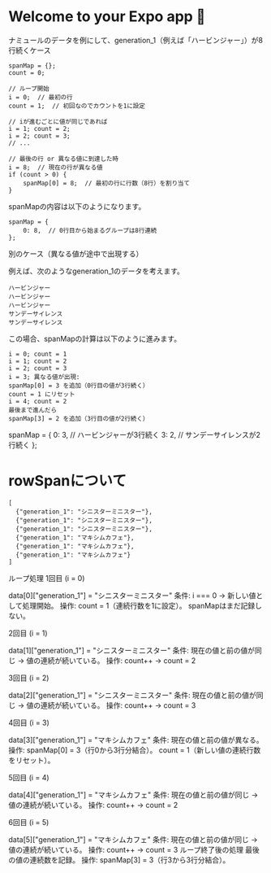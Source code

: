 # Welcome to your Expo app 👋

ナミュールのデータを例にして、generation_1（例えば「ハービンジャー」）が8行続くケース
```
spanMap = {};
count = 0;

// ループ開始
i = 0;  // 最初の行
count = 1;  // 初回なのでカウントを1に設定

// iが進むごとに値が同じであれば
i = 1; count = 2;
i = 2; count = 3;
// ...

// 最後の行 or 異なる値に到達した時
i = 8;  // 現在の行が異なる値
if (count > 0) {
    spanMap[0] = 8;  // 最初の行に行数（8行）を割り当て
}
```

spanMapの内容は以下のようになります。
```
spanMap = {
    0: 8,  // 0行目から始まるグループは8行連続
};
```

別のケース（異なる値が途中で出現する）

例えば、次のようなgeneration_1のデータを考えます。
```
ハービンジャー
ハービンジャー
ハービンジャー
サンデーサイレンス
サンデーサイレンス
```
この場合、spanMapの計算は以下のように進みます。
```
i = 0; count = 1
i = 1; count = 2
i = 2; count = 3
i = 3; 異なる値が出現:
spanMap[0] = 3 を追加（0行目の値が3行続く）
count = 1 にリセット
i = 4; count = 2
最後まで進んだら
spanMap[3] = 2 を追加（3行目の値が2行続く）
```
spanMap = {
    0: 3,  // ハービンジャーが3行続く
    3: 2,  // サンデーサイレンスが2行続く
};

# rowSpanについて
```
[
  {"generation_1": "シニスターミニスター"},
  {"generation_1": "シニスターミニスター"},
  {"generation_1": "シニスターミニスター"},
  {"generation_1": "マキシムカフェ"},
  {"generation_1": "マキシムカフェ"},
  {"generation_1": "マキシムカフェ"}
]
```

ループ処理
1回目 (i = 0)

data[0]["generation_1"] = "シニスターミニスター"
条件: i === 0 → 新しい値として処理開始。
操作:
count = 1（連続行数を1に設定）。
spanMapはまだ記録しない。

2回目 (i = 1)

data[1]["generation_1"] = "シニスターミニスター"
条件: 現在の値と前の値が同じ → 値の連続が続いている。
操作:
count++ → count = 2

3回目 (i = 2)

data[2]["generation_1"] = "シニスターミニスター"
条件: 現在の値と前の値が同じ → 値の連続が続いている。
操作:
count++ → count = 3

4回目 (i = 3)

data[3]["generation_1"] = "マキシムカフェ"
条件: 現在の値と前の値が異なる。
操作:
spanMap[0] = 3（行0から3行分結合）。
count = 1（新しい値の連続行数をリセット）。

5回目 (i = 4)

data[4]["generation_1"] = "マキシムカフェ"
条件: 現在の値と前の値が同じ → 値の連続が続いている。
操作:
count++ → count = 2

6回目 (i = 5)

data[5]["generation_1"] = "マキシムカフェ"
条件: 現在の値と前の値が同じ → 値の連続が続いている。
操作:
count++ → count = 3
ループ終了後の処理
最後の値の連続数を記録。
操作:
spanMap[3] = 3（行3から3行分結合）。
